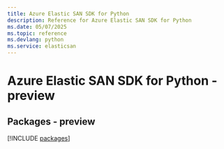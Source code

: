```yaml
---
title: Azure Elastic SAN SDK for Python
description: Reference for Azure Elastic SAN SDK for Python
ms.date: 05/07/2025
ms.topic: reference
ms.devlang: python
ms.service: elasticsan
---
```

# Azure Elastic SAN SDK for Python - preview
## Packages - preview
[!INCLUDE [packages](elastic-san-index.md)]